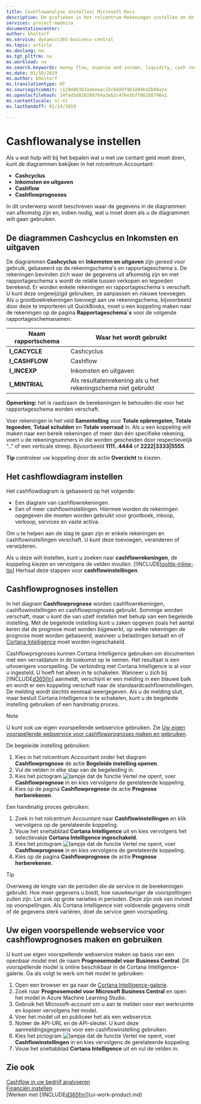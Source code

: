 ```yaml
---
title: Cashflowanalyse instellen| Microsoft Docs
description: De grafieken in het rolcentrum Rekeningen instellen om de geldstroom in uw bedrijf te helpen analyseren, inclusief kosten en inkomsten, liquiditeit en kasontvangsten minus contante betalingen.
services: project-madeira
documentationcenter: 
author: bholtorf
ms.service: dynamics365-business-central
ms.topic: article
ms.devlang: na
ms.tgt_pltfrm: na
ms.workload: na
ms.search.keywords: money flow, expense and income, liquidity, cash receipts minus cash payments, Cartera, funds
ms.date: 01/18/2019
ms.author: bholtorf
ms.translationtype: HT
ms.sourcegitcommit: c129dd63b3aabeeac15c6684f961e04bd2b08a2a
ms.openlocfilehash: 24fad5d816260764a3eb2c476e5bff86268790a1
ms.contentlocale: nl-nl
ms.lasthandoff: 01/24/2019

---
```

# <a name="setting-up-cash-flow-analysis"></a>Cashflowanalyse instellen
Als u wat hulp wilt bij het bepalen wat u met uw contant geld moet doen, kunt de diagrammen bekijken in het rolcentrum Accountant:  

* **Cashcyclus**  
* **Inkomsten en uitgaven**  
* **Cashflow**  
* **Cashflowprognoses**  

In dit onderwerp wordt beschreven waar de gegevens in de diagrammen van afkomstig zijn en, indien nodig, wat u moet doen als u de diagrammen wilt gaan gebruiken.  

## <a name="the-cash-cycle-and-income--expense-charts"></a>De diagrammen Cashcyclus en Inkomsten en uitgaven
De diagrammen **Cashcyclus** en **Inkomsten en uitgaven** zijn gereed voor gebruik, gebaseerd op de rekeningschema's en rapportageschema´s. De rekeningen bevinden zich waar de gegevens uit afkomstig zijn en met rapportageschema´s wordt de relatie tussen verkopen en tegoeden berekend. Er worden enkele rekeningen en rapportageschema´s verschaft. U kunt deze ongewijzigd gebruiken, ze aanpassen en nieuwe toevoegen. Als u grootboekrekeningen toevoegt aan uw rekeningschema, bijvoorbeeld door deze te importeren uit QuickBooks, moet u een koppeling maken naar de rekeningen op de pagina **Rapportageschema´s** voor de volgende rapportageschemanamen:  

| Naam rapportschema | Waar het wordt gebruikt |
| --- | --- |
| **I_CACYCLE** |Cashcyclus |
| **I_CASHFLOW** |Cashflow |
| **I_INCEXP** |Inkomsten en uitgaven |
| **I_MINTRIAL** |Als resultatenrekening als u het rekeningschema niet gebruikt |

**Opmerking:** het is raadzaam de berekeningen te behouden die voor het rapportageschema worden verschaft.  

Voer rekeningen in het veld **Samentelling** voor **Totale opbrengsten**, **Totale tegoeden**, **Totaal schulden** en **Totale voorraad** in. Als u een koppeling wilt maken naar een bereik rekeningen of meer dan één specifieke rekening, voert u de rekeningnummers in die worden gescheiden door respectievelijk ".." of een verticale streep. Bijvoorbeeld **1111..4444** of **2222|3333|5555**.  

**Tip** controleer uw koppeling door de actie **Overzicht** te kiezen.  

## <a name="set-up-the-cash-flow-chart"></a>Het cashflowdiagram instellen
Het cashflowdiagram is gebaseerd op het volgende:  

* Een diagram van cashflowrekeningen.
* Een of meer cashflowinstellingen. Hiermee worden de rekeningen opgegeven die moeten worden gebruikt voor grootboek, inkoop, verkoop, services en vaste activa.  

Om u te helpen aan de slag te gaan zijn er enkele rekeningen en cashflowinstellingen verschaft. U kunt deze toevoegen, veranderen of verwijderen.  

Als u deze wilt instellen, kunt u zoeken naar **cashflowrekeningen**, de koppeling kiezen en vervolgens de velden invullen. [!INCLUDE[tooltip-inline-tip](includes/tooltip-inline-tip_md.md)] Herhaal deze stappen voor **cashflowinstellingen**.  

## <a name="set-up-cash-flow-forecasts"></a>Cashflowprognoses instellen
In het diagram **Cashflowprognose** worden cashflowrekeningen, cashflowinstellingen en cashflowprognoses gebruikt. Sommige worden verschaft, maar u kunt die van uzelf instellen met behulp van een begeleide instelling. Met de begeleide instelling kunt u zaken opgeven zoals het aantal keren dat de prognose moet worden bijgewerkt, op welke rekeningen de prognose moet worden gebaseerd, wanneer u belastingen betaalt en of [Cortana Intelligence](https://www.microsoft.com/en-us/cloud-platform/what-is-cortana-intelligence-suite) moet worden ingeschakeld.  

Cashflowprognoses kunnen Cortana Intelligence gebruiken om documenten met een vervaldatum in de toekomst op te nemen. Het resultaat is een uitvoerigere voorspelling. De verbinding met Cortana Intelligence is al voor u ingesteld. U hoeft het alleen in te schakelen. Wanneer u zich bij [!INCLUDE[d365fin](includes/d365fin_md.md)] aanmeldt, verschijnt er een melding in een blauwe balk en wordt er een koppeling verschaft naar de standaardcashflowinstellingen. De melding wordt slechts eenmaal weergegeven. Als u de melding sluit, maar besluit Cortana Intelligence in te schakelen, kunt u de begeleide instelling gebruiken of een handmatig proces.  

> [!NOTE]  
>   U kunt ook uw eigen voorspellende webservice gebruiken. Zie [Uw eigen voorspellende webservice voor cashflowprognoses maken en gebruiken](#AnchorText).  

De begeleide instelling gebruiken:  

1. Kies in het rolcentrum Accountant onder het diagram **Cashflowprognose** de actie **Begeleide instelling openen**.  
2. Vul de velden in elke stap van de begeleiding in.  
3. Kies het pictogram ![lampje dat de functie Vertel me opent](media/ui-search/search_small.png "Vertel me wat u wilt doen"), voer **Cashflowprognose** in en kies vervolgens de gerelateerde koppeling.
4. Kies op de pagina **Cashflowprognose** de actie **Prognose herberekenen**.  

Een handmatig proces gebruiken:  

1. Zoek in het rolcentrum Accountant naar **Cashflowinstellingen** en klik vervolgens op de gerelateerde koppeling.  
2. Vouw het sneltabblad **Cortana Intelligence** uit en kies vervolgens het selectievakje **Cortana Intelligence ingeschakeld**.  
3. Kies het pictogram ![lampje dat de functie Vertel me opent](media/ui-search/search_small.png "Vertel me wat u wilt doen"), voer **Cashflowprognose** in en kies vervolgens de gerelateerde koppeling.
4. Kies op de pagina **Cashflowprognose** de actie **Prognose herberekenen**.  

> [!TIP]  
>   Overweeg de lengte van de perioden die de service in de berekeningen gebruikt. Hoe meer gegevens u biedt, hoe nauwkeuriger de voorspellingen zullen zijn. Let ook op grote variaties in perioden. Deze zijn ook van invloed op voorspellingen. Als Cortana Intelligence niet voldoende gegevens vindt of de gegevens sterk variëren, doet de service geen voorspelling.  

## <a name="AnchorText"> </a>Uw eigen voorspellende webservice voor cashflowprognoses maken en gebruiken
U kunt uw eigen voorspellende webservice maken op basis van een openbaar model met de naam **Prognosemodel voor Business Central**. Dit voorspellende model is online beschikbaar in de Cortana Intelligence-galerie. Ga als volgt te werk om het model te gebruiken:  

1. Open een browser en ga naar de [Cortana Intelligence-galerie](https://go.microsoft.com/fwlink/?linkid=828352).  
2. Zoek naar **Prognosemodel voor Microsoft Business Central** en open het model in Azure Machine Learning Studio.  
3. Gebruik het Microsoft-account om u aan te melden voor een werkruimte en kopieer vervolgens het model.  
4. Voer het model uit en publiceer het als een webservice.  
5. Noteer de API-URL en de API-sleutel. U kunt deze aanmeldingsgegevens voor een cashflowinstelling gebruiken.  
6. Kies het pictogram ![lampje dat de functie Vertel me opent](media/ui-search/search_small.png "Vertel me wat u wilt doen"), voer **Cashflowinstellingen** in en kies vervolgens de gerelateerde koppeling.  
7. Vouw het sneltabblad **Cortana Intelligence** uit en vul de velden in.  

## <a name="see-also"></a>Zie ook
[Cashflow in uw bedrijf analyseren](finance-analyze-cash-flow.md)  
[Financiën instellen](finance-setup-finance.md)  
[Werken met [!INCLUDE[d365fin](includes/d365fin_md.md)]](ui-work-product.md)

